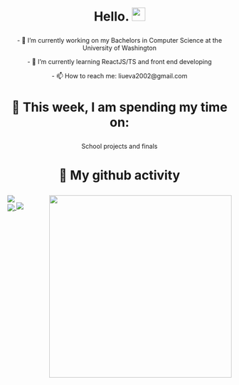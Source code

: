 # <p align="center"> Hello. <img src="https://raw.githubusercontent.com/MartinHeinz/MartinHeinz/master/wave.gif" width="30px"> </p>

<!--
**evaliu2002/evaliu2002** is a ✨ _special_ ✨ repository because its `README.md` (this file) appears on your GitHub profile.
-->

<!-- Here are some ideas to get you started:
 -->
 
<p align="center"> - 🔭 I’m currently working on my Bachelors in Computer Science at the University of Washington </p>
<p align="center"> - 🌱 I’m currently learning ReactJS/TS and front end developing </p>
<p align="center"> - 📫 How to reach me: liueva2002@gmail.com </p>

# <p align="center"> 🏫 This week, I am spending my time on: </p>
<p align="center"> School projects and finals </p>

# <p align="center"> 📝 My github activity </p>

<a href="https://github.com/anuraghazra/convoychat">
  <img align="center" src="https://github-readme-stats.vercel.app/api?username=evaliu2002&layout=compact&count_private=true&show_icons=true&theme=radical" />
</a>
<a href="https://github.com/anuraghazra/github-readme-stats">
  <img align="right" src="https://github-readme-stats.vercel.app/api/top-langs/?username=evaliu2002&theme=radical&langs_count=3&layout=compact" width="410"/>
</a> 
<br>
 <a href="https://github.com/anuraghazra/github-readme-stats">
  <img align="center" src="https://github-readme-stats.vercel.app/api/pin/?username=evaliu2002&repo=CanadianGiftShop&theme=radical" />
 </a>
<a href="https://github.com/anuraghazra/github-readme-stats">
  <img align="righty" src="https://github-readme-stats.vercel.app/api/pin/?username=evaliu2002&repo=pastPortfolioWork&theme=radical" />
 </a>
